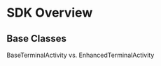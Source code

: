 SDK Overview
=============


Base Classes
------------

BaseTerminalActivity vs. EnhancedTerminalActivity
